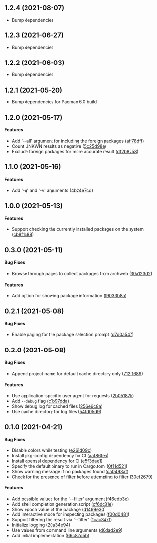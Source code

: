 <a name="1.2.4"></a>
## 1.2.4 (2021-08-07)
* Bump dependencies

<a name="1.2.3"></a>
## 1.2.3 (2021-06-27)
* Bump dependencies

<a name="1.2.2"></a>
## 1.2.2 (2021-06-03)
* Bump dependencies

<a name="1.2.1"></a>
## 1.2.1 (2021-05-20)
* Bump dependencies for Pacman 6.0 build

<a name="1.2.0"></a>
## 1.2.0 (2021-05-17)

#### Features

*   Add '--all' argument for including the foreign packages ([aff78dff](aff78dff))
*   Count UNKWN results as negative ([5c25d98e](5c25d98e))
*   Exclude foreign packages for more accurate result ([df2b8258](df2b8258))

<a name="1.1.0"></a>
## 1.1.0 (2021-05-16)

#### Features

*   Add '-q' and '-v' arguments ([4b24e7cd](4b24e7cd))

<a name="1.0.0"></a>
## 1.0.0 (2021-05-13)

#### Features

*   Support checking the currently installed packages on the system ([cb8f1a88](cb8f1a88))

<a name="0.3.0"></a>
## 0.3.0 (2021-05-11)

#### Bug Fixes

*   Browse through pages to collect packages from archweb ([30a123d2](30a123d2))

#### Features

*   Add option for showing package information ([f9033b8a](f9033b8a))

<a name="0.2.1"></a>
## 0.2.1 (2021-05-08)

#### Bug Fixes

*   Enable paging for the package selection prompt ([d7d0a547](d7d0a547))

<a name="0.2.0"></a>
## 0.2.0 (2021-05-08)

#### Bug Fixes

*   Append project name for default cache directory only ([712f1689](712f1689))

#### Features

*   Use application-specific user agent for requests ([2b05187b](2b05187b))
*   Add `--debug` flag ([c1b97dda](c1b97dda))
*   Show debug log for cached files ([256e6c8a](256e6c8a))
*   Use cache directory for log files ([54fd05d9](54fd05d9))

<a name="0.1.0"></a>
## 0.1.0 (2021-04-21)

#### Bug Fixes

*   Disable colors while testing ([e261d09c](e261d09c))
*   Install pkg-config dependency for CI ([aaf86fe5](aaf86fe5))
*   Install openssl dependency for CI ([e5f3dae1](e5f3dae1))
*   Specify the default binary to run in Cargo.toml ([0f11d521](0f11d521))
*   Show warning message if no packages found ([ca0493af](ca0493af))
*   Check for the presence of filter before attempting to filter ([30ef2679](30ef2679))

#### Features

*   Add possible values for the '--filter' argument ([f46edb3e](f46edb3e))
*   Add shell completion generation script ([cf6dc81e](cf6dc81e))
*   Show epoch value of the package ([d1499e30](d1499e30))
*   Add interactive mode for inspecting packages ([f00d0481](f00d0481))
*   Support filtering the result via '--filter' ([1cac347f](1cac347f))
*   Initialize logging ([20a34e94](20a34e94))
*   Use values from command line arguments ([d0dad2e9](d0dad2e9))
*   Add initial implementation ([66c82d5b](66c82d5b))
